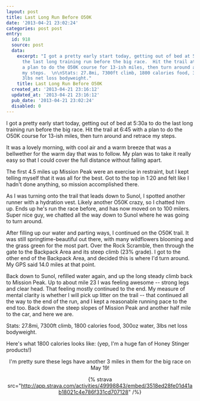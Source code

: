 ```yaml
---
layout: post
title: Last Long Run Before O50K
date: '2013-04-21 23:02:24'
categories: post post
entry:
  id: 918
  source: post
  data:
    excerpt: "I got a pretty early start today, getting out of bed at 5:30a to do
      the last long training run before the big race.  Hit the trail at 6:45 with
      a plan to do the O50K course for 13-ish miles, then turn around and retrace
      my steps.  \n\nStats: 27.8mi, 7300ft climb, 1800 calories food, 300oz water,
      3lbs net loss bodyweight."
    title: Last Long Run Before O50K
  created_at: '2013-04-21 23:16:12'
  updated_at: '2013-04-21 23:16:12'
  pub_date: '2013-04-21 23:02:24'
  disabled: 0
---
```

I got a pretty early start today, getting out of bed at 5:30a to do the last long training run before the big race.  Hit the trail at 6:45 with a plan to do the O50K course for 13-ish miles, then turn around and retrace my steps.

It was a lovely morning, with cool air and a warm breeze that was a bellwether for the warm day that was to follow.  My plan was to take it really easy so that I could cover the full distance without falling apart.  

The first 4.5 miles up Mission Peak were an exercise in restraint, but I kept telling myself that it was all for the best.  Got to the top in 1:20 and felt like I hadn't done anything, so mission accomplished there.

As I was turning onto the trail that leads down to Sunol, I spotted another runner with a hydration vest.  Likely another O50K crazy, so I chatted him up.  Ends up he's run the race before, and has now moved on to 100 milers.  Super nice guy, we chatted all the way down to Sunol where he was going to turn around.

After filling up our water and parting ways, I continued on the O50K trail.  It was still springtime-beautiful out there, with many wildflowers blooming and the grass green for the most part.  Over the Rock Scramble, then through the gate to the Backpack Area and its steep climb (23% grade).  I got to the other end of the Backpack Area, and decided this is where I'd turn around.  My GPS said 14.0 miles at that point.

Back down to Sunol, refilled water again, and up the long steady climb back to Mission Peak.  Up to about mile 23 I was feeling awesome -- strong legs and clear head.  That feeling mostly continued to the end.  My measure of mental clarity is whether I will pick up litter on the trail -- that continued all the way to the end of the run, and I kept a reasonable running pace to the end too.  Back down the steep slopes of Mission Peak and another half mile to the car, and here we are.

Stats: 27.8mi, 7300ft climb, 1800 calories food, 300oz water, 3lbs net loss bodyweight.

Here's what 1800 calories looks like: (yep, I'm a huge fan of Honey Stinger products!)<center>

I'm pretty sure these legs have another 3 miles in them for the big race on May 19!

{% strava src="http://app.strava.com/activities/49998843/embed/3518ed28fe01d41ab18021c4e786f331cd707128" /%}
